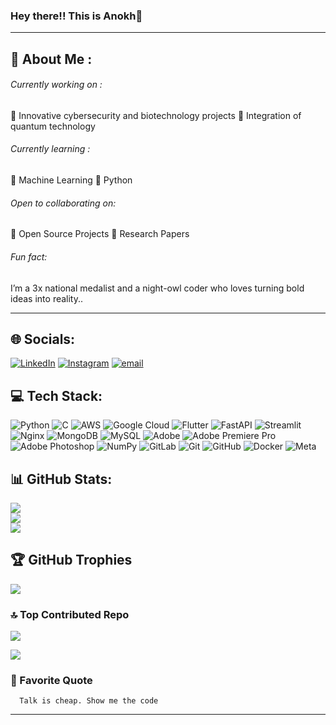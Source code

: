 ### Hey there!! This is Anokh👋
---
## 🔭 About Me :

###### Currently working on :  
  🔹 Innovative cybersecurity and biotechnology projects
     🔹 Integration of quantum technology
###### Currently learning : 
  🔹 Machine Learning  🔹 Python 
###### Open to collaborating on:
 🔹 Open Source Projects 
  🔹 Research Papers
###### Fun fact:
   I’m a 3x national medalist and a night-owl coder who loves turning bold ideas into reality..

---

## 🌐 Socials:
 [![LinkedIn](https://img.shields.io/badge/LinkedIn-%230077B5.svg?logo=linkedin&logoColor=white)](https://linkedin.com/in/anokhgnair)    [![Instagram](https://img.shields.io/badge/Instagram-%23E4405F.svg?logo=Instagram&logoColor=white)](https://instagram.com/@an0kh)     [![email](https://img.shields.io/badge/Email-D14836?logo=gmail&logoColor=white)](mailto:anokhtt@gmail.com) 


## 💻 Tech Stack:
![Python](https://img.shields.io/badge/python-3670A0?style=for-the-badge&logo=python&logoColor=ffdd54) ![C](https://img.shields.io/badge/c-%2300599C.svg?style=for-the-badge&logo=c&logoColor=white) ![AWS](https://img.shields.io/badge/AWS-%23FF9900.svg?style=for-the-badge&logo=amazon-aws&logoColor=white) ![Google Cloud](https://img.shields.io/badge/GoogleCloud-%234285F4.svg?style=for-the-badge&logo=google-cloud&logoColor=white) ![Flutter](https://img.shields.io/badge/Flutter-%2302569B.svg?style=for-the-badge&logo=Flutter&logoColor=white) ![FastAPI](https://img.shields.io/badge/FastAPI-005571?style=for-the-badge&logo=fastapi) ![Streamlit](https://img.shields.io/badge/Streamlit-%23FE4B4B.svg?style=for-the-badge&logo=streamlit&logoColor=white) ![Nginx](https://img.shields.io/badge/nginx-%23009639.svg?style=for-the-badge&logo=nginx&logoColor=white) ![MongoDB](https://img.shields.io/badge/MongoDB-%234ea94b.svg?style=for-the-badge&logo=mongodb&logoColor=white) ![MySQL](https://img.shields.io/badge/mysql-4479A1.svg?style=for-the-badge&logo=mysql&logoColor=white) ![Adobe](https://img.shields.io/badge/adobe-%23FF0000.svg?style=for-the-badge&logo=adobe&logoColor=white) ![Adobe Premiere Pro](https://img.shields.io/badge/Adobe%20Premiere%20Pro-9999FF.svg?style=for-the-badge&logo=Adobe%20Premiere%20Pro&logoColor=white) ![Adobe Photoshop](https://img.shields.io/badge/adobe%20photoshop-%2331A8FF.svg?style=for-the-badge&logo=adobe%20photoshop&logoColor=white) ![NumPy](https://img.shields.io/badge/numpy-%23013243.svg?style=for-the-badge&logo=numpy&logoColor=white) ![GitLab](https://img.shields.io/badge/gitlab-%23181717.svg?style=for-the-badge&logo=gitlab&logoColor=white) ![Git](https://img.shields.io/badge/git-%23F05033.svg?style=for-the-badge&logo=git&logoColor=white) ![GitHub](https://img.shields.io/badge/github-%23121011.svg?style=for-the-badge&logo=github&logoColor=white) ![Docker](https://img.shields.io/badge/docker-%230db7ed.svg?style=for-the-badge&logo=docker&logoColor=white) ![Meta](https://img.shields.io/badge/Meta-%230467DF.svg?style=for-the-badge&logo=Meta&logoColor=white)
## 📊 GitHub Stats:
![](https://github-readme-stats.vercel.app/api?username=anokhgnair&theme=dark&hide_border=false&include_all_commits=false&count_private=false)<br/>
![](https://nirzak-streak-stats.vercel.app/?user=anokhgnair&theme=dark&hide_border=false)<br/>
![](https://github-readme-stats.vercel.app/api/top-langs/?username=anokhgnair&theme=dark&hide_border=false&include_all_commits=false&count_private=false&layout=compact)

## 🏆 GitHub Trophies
![](https://github-profile-trophy.vercel.app/?username=anokhgnair&theme=gruvbox&no-frame=false&no-bg=false&margin-w=4)

### 🔝 Top Contributed Repo
![](https://github-contributor-stats.vercel.app/api?username=anokhgnair&limit=5&theme=dark&combine_all_yearly_contributions=true)


[![](https://visitcount.itsvg.in/api?id=anokhgnair&icon=0&color=0)](https://visitcount.itsvg.in)

### 💬 Favorite Quote
      Talk is cheap. Show me the code

---


